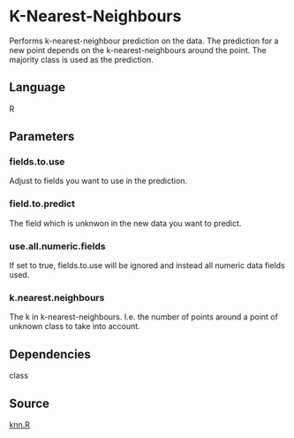 # K-Nearest-Neighbours

Performs k-nearest-neighbour prediction on the data. The prediction for a new point depends on the k-nearest-neighbours around the point. The majority class is used as the prediction.

## Language
R

## Parameters
### fields.to.use
Adjust to fields you want to use in the prediction.
### field.to.predict
The field which is unknwon in the new data you want to predict.
### use.all.numeric.fields
If set to true, fields.to.use will be ignored and instead all numeric data fields used.
### k.nearest.neighbours
The k in k-nearest-neighbours. I.e. the number of points around a point of unknown class to take into account.
## Dependencies
class

## Source
[knn.R](https://github.com/visokio/omniscope-custom-blocks/blob/master/Analytics/Prediction/KNN/R/knn.R)
